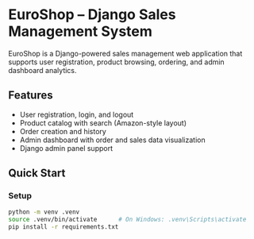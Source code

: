 # EuroShop – Django Sales Management System

EuroShop is a Django-powered sales management web application that supports user registration, product browsing, ordering, and admin dashboard analytics.

## Features

- User registration, login, and logout
- Product catalog with search (Amazon-style layout)
- Order creation and history
- Admin dashboard with order and sales data visualization
- Django admin panel support

## Quick Start

### Setup

```bash
python -m venv .venv
source .venv/bin/activate      # On Windows: .venv\Scripts\activate
pip install -r requirements.txt
